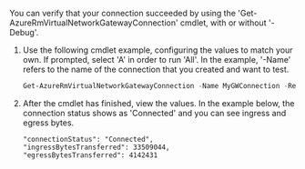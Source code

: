 You can verify that your connection succeeded by using the 'Get-AzureRmVirtualNetworkGatewayConnection' cmdlet, with or without '-Debug'. 

1. Use the following cmdlet example, configuring the values to match your own. If prompted, select 'A' in order to run 'All'. In the example, '-Name' refers to the name of the connection that you created and want to test.

    ```powershell
    Get-AzureRmVirtualNetworkGatewayConnection -Name MyGWConnection -ResourceGroupName MyRG
    ```
2. After the cmdlet has finished, view the values. In the example below, the connection status shows as 'Connected' and you can see ingress and egress bytes.

    ```
    "connectionStatus": "Connected",
    "ingressBytesTransferred": 33509044,
    "egressBytesTransferred": 4142431
    ```
